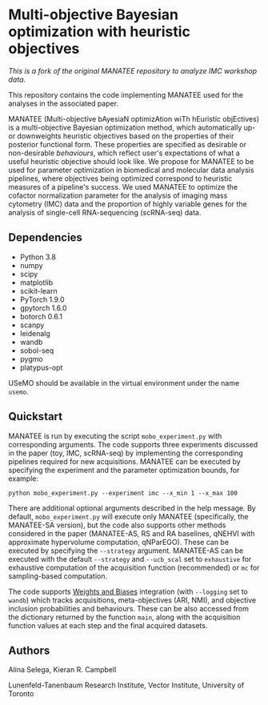 # Multi-objective Bayesian optimization with heuristic objectives

*This is a fork of the original MANATEE repository to analyze IMC workshop data.*

This repository contains the code implementing MANATEE used for the analyses in the associated paper.

MANATEE (Multi-objective bAyesiaN optimizAtion wiTh hEuristic objEctives) is a multi-objective Bayesian optimization method, which automatically up- or downweights heuristic objectives based on the properties of their posterior functional form. These properties are specified as desirable or non-desirable *behaviours*, which reflect user's expectations of what a useful heuristic objective should look like. We propose for MANATEE to be used for parameter optimization in biomedical and molecular data analysis pipelines, where objectives being optimized correspond to heuristic measures of a pipeline's success. We used MANATEE to optimize the cofactor normalization parameter for the analysis of imaging mass cytometry (IMC) data and the proportion of highly variable genes for the analysis of single-cell RNA-sequencing (scRNA-seq) data.

## Dependencies

- Python 3.8
- numpy
- scipy
- matplotlib
- scikit-learn
- PyTorch 1.9.0
- gpytorch 1.6.0
- botorch 0.6.1
- scanpy
- leidenalg
- wandb
- sobol-seq
- pygmo
- platypus-opt

USeMO should be available in the virtual environment under the name `usemo`.

## Quickstart

MANATEE is run by executing the script `mobo_experiment.py` with corresponding arguments. The code supports three experiments discussed in the paper (toy, IMC, scRNA-seq) by implementing the corresponding pipelines required for new acquisitions. MANATEE can be executed by specifying the experiment and the parameter optimization bounds, for example:

```
python mobo_experiment.py --experiment imc --x_min 1 --x_max 100
```

There are additional optional arguments described in the help message. By default, `mobo_experiment.py` will execute only MANATEE (specifically, the MANATEE-SA version), but the code also supports other methods considered in the paper (MANATEE-AS, RS and RA baselines, qNEHVI with approximate hypervolume computation, qNParEGO). These can be executed by specifying the `--strategy` argument. MANATEE-AS can be executed with the default `--strategy` and `--ucb_scal` set to `exhaustive` for exhaustive computation of the acquisition function (recommended) or `mc` for sampling-based computation.

The code supports [Weights and Biases](https://wandb.ai) integration (with `--logging` set to `wandb`) which tracks acquisitions, meta-objectives (ARI, NMI), and objective inclusion probabilities and behaviours. These can be also accessed from the dictionary returned by the function `main`, along with the acquisition function values at each step and the final acquired datasets.

## Authors

Alina Selega, Kieran R. Campbell

Lunenfeld-Tanenbaum Research Institute, Vector Institute, University of Toronto
